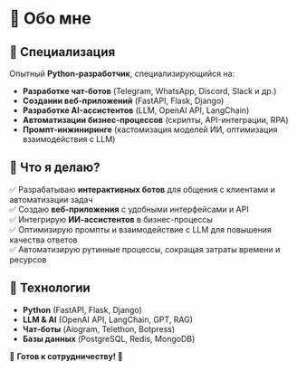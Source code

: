 # 🎯 Обо мне

## 🔹 Специализация  
Опытный **Python-разработчик**, специализирующийся на:  
- **Разработке чат-ботов** (Telegram, WhatsApp, Discord, Slack и др.)  
- **Создании веб-приложений** (FastAPI, Flask, Django)  
- **Разработке AI-ассистентов** (LLM, OpenAI API, LangChain)  
- **Автоматизации бизнес-процессов** (скрипты, API-интеграции, RPA)  
- **Промпт-инжиниринге** (кастомизация моделей ИИ, оптимизация взаимодействия с LLM)  

## 🔹 Что я делаю?  
✅ Разрабатываю **интерактивных ботов** для общения с клиентами и автоматизации задач  
✅ Создаю **веб-приложения** с удобными интерфейсами и API  
✅ Интегрирую **ИИ-ассистентов** в бизнес-процессы  
✅ Оптимизирую промпты и взаимодействие с LLM для повышения качества ответов  
✅ Автоматизирую рутинные процессы, сокращая затраты времени и ресурсов  

## 🔹 Технологии  
- **Python** (FastAPI, Flask, Django)  
- **LLM & AI** (OpenAI API, LangChain, GPT, RAG)  
- **Чат-боты** (Aiogram, Telethon, Botpress)  
- **Базы данных** (PostgreSQL, Redis, MongoDB)

📩 **Готов к сотрудничеству! 🚀**
